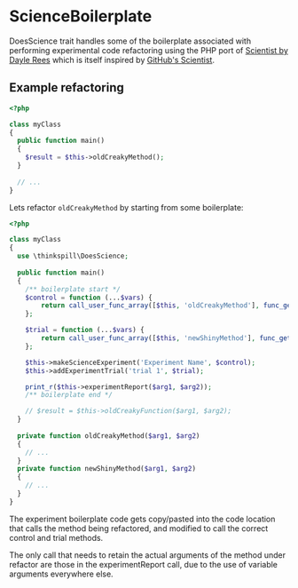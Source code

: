 # ScienceBoilerplate
DoesScience trait handles some of the boilerplate associated with performing experimental code refactoring using the PHP port of [Scientist by Dayle Rees](https://github.com/daylerees/scientist) which is itself inspired by [GitHub's Scientist](http://githubengineering.com/scientist/).

## Example refactoring

```php
<?php

class myClass
{
  public function main()
  {
    $result = $this->oldCreakyMethod();
  }
  
  // ...
}
```


Lets refactor `oldCreakyMethod` by starting from some boilerplate:


```php
<?php

class myClass
{
  use \thinkspill\DoesScience;
  
  public function main()
  {
    /** boilerplate start */
    $control = function (...$vars) {
        return call_user_func_array([$this, 'oldCreakyMethod'], func_get_args());
    };

    $trial = function (...$vars) {
        return call_user_func_array([$this, 'newShinyMethod'], func_get_args());
    };

    $this->makeScienceExperiment('Experiment Name', $control);
    $this->addExperimentTrial('trial 1', $trial);

    print_r($this->experimentReport($arg1, $arg2));
    /** boilerplate end */

    // $result = $this->oldCreakyFunction($arg1, $arg2);
  }
  
  private function oldCreakyMethod($arg1, $arg2)
  { 
    // ...
  }
  private function newShinyMethod($arg1, $arg2)
  { 
    // ...
  }
}
```

The experiment boilerplate code gets copy/pasted into
the code location that calls the method being refactored,
and modified to call the correct control and trial methods.

The only call that needs to retain the actual arguments of the
method under refactor are those in the experimentReport call,
due to the use of variable arguments everywhere else.
